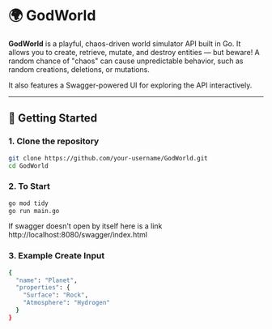 # 🌍 GodWorld

**GodWorld** is a playful, chaos-driven world simulator API built in Go. It allows you to create, retrieve, mutate, and destroy entities — but beware! A random chance of "chaos" can cause unpredictable behavior, such as random creations, deletions, or mutations.

It also features a Swagger-powered UI for exploring the API interactively.

---

## 🚀 Getting Started

### 1. Clone the repository

```bash
git clone https://github.com/your-username/GodWorld.git
cd GodWorld
```

### 2. To Start

```bash
go mod tidy
go run main.go
```

If swagger doesn't open by itself here is a link
http://localhost:8080/swagger/index.html

### 3. Example Create Input
```bash
{
  "name": "Planet",
  "properties": {
    "Surface": "Rock",
    "Atmosphere": "Hydrogen"
  }
}
```

